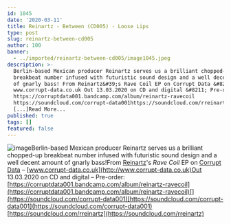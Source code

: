 ```yaml
---
id: 1045
date: '2020-03-11'
title: Reinartz - Between (CD005) - Loose Lips
type: post
slug: reinartz-between-cd005
author: 100
banner:
  - ../imported/reinartz-between-cd005/image1045.jpeg
description: >-
  Berlin-based Mexican producer Reinartz serves us a brilliant chopped-up
  breakbeat number infused with futuristic sound design and a well decent amount
  of gnarly bass! From Reinartz&#39;s Rave Coil EP on Corrupt Data &#8211;
  www.corrupt-data.co.uk Out 13.03.2020 on CD and digital &#8211; Pre-order:
  https://corruptdata001.bandcamp.com/album/reinartz-ravecoil
  https://soundcloud.com/corrupt-data001https://soundcloud.com/rreinartz
  [...]Read More...
published: true
tags: []
featured: false
---
```

![image](../../imported/reinartz-between-cd005/image1045.jpeg)Berlin-based Mexican producer Reinartz serves us a brilliant chopped-up breakbeat number infused with futuristic sound design and a well decent amount of gnarly bass!From [Reinartz](https://soundcloud.com/rreinartz)'s _Rave Coil_ EP on [Corrupt Data](https://corruptdata001.bandcamp.com) – [www.corrupt-data.co.uk](http://www.corrupt-data.co.uk)Out 13.03.2020 on CD and digital – Pre-order: [](https://corruptdata001.bandcamp.com/album/reinartz-ravecoil)[https://corruptdata001.bandcamp.com/album/reinartz-ravecoil](https://corruptdata001.bandcamp.com/album/reinartz-ravecoil)[](https://soundcloud.com/corrupt-data001)[https://soundcloud.com/corrupt-data001](https://soundcloud.com/corrupt-data001)  
[](https://soundcloud.com/rreinartz)[https://soundcloud.com/rreinartz](https://soundcloud.com/rreinartz)
